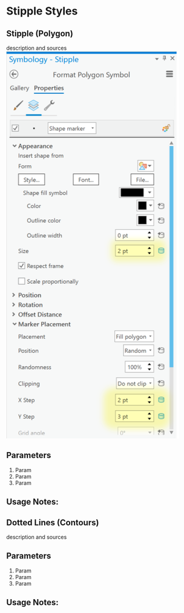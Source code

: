 # Stipple Styles

## Stipple (Polygon)
description and sources
![Stipple Symbol Panel](https://github.com/WarrenDz/terrain-aware/blob/main/Images/Stipple_SymbolPanel.png)

## Parameters
1. Param
2. Param
3. Param

## Usage Notes:

## Dotted Lines (Contours)

description and sources

## Parameters
1. Param
2. Param
3. Param

## Usage Notes: